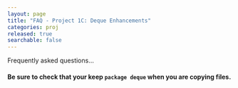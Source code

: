 ```yaml
---
layout: page
title: "FAQ - Project 1C: Deque Enhancements"
categories: proj
released: true
searchable: false
---
```


Frequently asked questions...


#### Be sure to check that your keep `package deque` when you are copying files.
